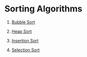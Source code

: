 # Sorting Algorithms

1. [Bubble Sort](/SortingAlgorithms/src/BubbleSort.java)

2. [Heap Sort](/SortingAlgorithms/src/HeapSort.java)

3. [Insertion Sort](/SortingAlgorithms/src/InsertionSort.java)

4. [Selection Sort](/SortingAlgorithms/src/SelectionSort.java)

